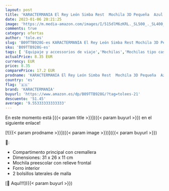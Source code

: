 ```yaml
---
layout: post
title: 'KARACTERMANIA El Rey León Simba Rest  Mochila 3D Pequeña  Azul  Azul Oscuro/Blue '
date: 2023-01-06 20:21:25
image: 'https://m.media-amazon.com/images/I/515dlM6zKRL._SL500_._SL400_.jpg'
comments: true
category: ofertas
author: 'tole.es'
slug: 'B09TTB928G-es KARACTERMANIA El Rey León Simba Rest Mochila 3D Pequeña...'
sku: 'B09TTB928G-es'
tags: [ 'Equipaje y accessorios de viaje','Mochilas','Mochilas tipo casual','Moda','karactermania','mochila','🇪🇸', ]
actualPrice: 8.35 EUR
currency: EUR
price: 8.35
comparePrice: 17.2 EUR
prodname: 'KARACTERMANIA El Rey León Simba Rest  Mochila 3D Pequeña  Azul  Azul Oscuro/Blue '
country: 'es'
flag: '🇪🇸'
brand: 'KARACTERMANIA'
buyurl: 'https://www.amazon.es/dp/B09TTB928G/?tag=tolees-21'
descuento: '51.45'
average: '9.55333333333333'
---
```


En este momento está [{{< param title >}}]({{< param buyurl >}}) en el siguiente enlace!

[![{{< param prodname >}}]({{< param image >}})]({{< param buyurl >}})

🔎:

- Compartimento principal con cremallera
- Dimensiones: 31 x 26 x 11 cm
- Mochila preescolar con relieve frontal
- Forro interior
- 2 bolsillos laterales de malla

[🛒 Aquí!!!]({{< param buyurl >}})
